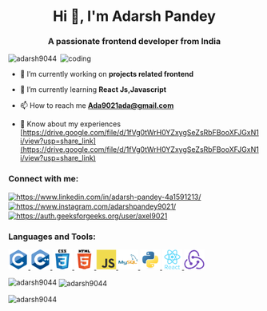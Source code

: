 <h1 align="center">Hi 👋, I'm Adarsh Pandey</h1>
<h3 align="center">A passionate frontend developer from India</h3>
<img align="right" alt="coding" width="400" src="https://www.google.com/url?sa=i&url=https%3A%2F%2Fwww.dreamstime.com%2Fcoder-icon-programming-languages-web-development-tre-trendy-flat-style-isolated-blue-background-image152104143&psig=AOvVaw30Nsrj44CI7H_yAZiyxVdC&ust=1682703303468000&source=images&cd=vfe&ved=0CBEQjRxqFwoTCMjCydvMyv4CFQAAAAAdAAAAABAE">

<p align="left"> <img src="https://komarev.com/ghpvc/?username=adarsh9044&label=Profile%20views&color=0e75b6&style=flat" alt="adarsh9044" /> </p>

- 🔭 I’m currently working on **projects related frontend**

- 🌱 I’m currently learning **React Js,Javascript**

- 📫 How to reach me **Ada9021ada@gmail.com**

- 📄 Know about my experiences [https://drive.google.com/file/d/1fVg0tWrH0YZxygSeZsRbFBooXFJGxN1i/view?usp=share_link](https://drive.google.com/file/d/1fVg0tWrH0YZxygSeZsRbFBooXFJGxN1i/view?usp=share_link)

<h3 align="left">Connect with me:</h3>
<p align="left">
<a href="https://linkedin.com/in/https://www.linkedin.com/in/adarsh-pandey-4a1591213/" target="blank"><img align="center" src="https://raw.githubusercontent.com/rahuldkjain/github-profile-readme-generator/master/src/images/icons/Social/linked-in-alt.svg" alt="https://www.linkedin.com/in/adarsh-pandey-4a1591213/" height="30" width="40" /></a>
<a href="https://instagram.com/https://www.instagram.com/adarshpandey9021/" target="blank"><img align="center" src="https://raw.githubusercontent.com/rahuldkjain/github-profile-readme-generator/master/src/images/icons/Social/instagram.svg" alt="https://www.instagram.com/adarshpandey9021/" height="30" width="40" /></a>
<a href="https://auth.geeksforgeeks.org/user/https://auth.geeksforgeeks.org/user/axel9021" target="blank"><img align="center" src="https://raw.githubusercontent.com/rahuldkjain/github-profile-readme-generator/master/src/images/icons/Social/geeks-for-geeks.svg" alt="https://auth.geeksforgeeks.org/user/axel9021" height="30" width="40" /></a>
</p>

<h3 align="left">Languages and Tools:</h3>
<p align="left"> <a href="https://www.cprogramming.com/" target="_blank" rel="noreferrer"> <img src="https://raw.githubusercontent.com/devicons/devicon/master/icons/c/c-original.svg" alt="c" width="40" height="40"/> </a> <a href="https://www.w3schools.com/cpp/" target="_blank" rel="noreferrer"> <img src="https://raw.githubusercontent.com/devicons/devicon/master/icons/cplusplus/cplusplus-original.svg" alt="cplusplus" width="40" height="40"/> </a> <a href="https://www.w3schools.com/css/" target="_blank" rel="noreferrer"> <img src="https://raw.githubusercontent.com/devicons/devicon/master/icons/css3/css3-original-wordmark.svg" alt="css3" width="40" height="40"/> </a> <a href="https://www.w3.org/html/" target="_blank" rel="noreferrer"> <img src="https://raw.githubusercontent.com/devicons/devicon/master/icons/html5/html5-original-wordmark.svg" alt="html5" width="40" height="40"/> </a> <a href="https://developer.mozilla.org/en-US/docs/Web/JavaScript" target="_blank" rel="noreferrer"> <img src="https://raw.githubusercontent.com/devicons/devicon/master/icons/javascript/javascript-original.svg" alt="javascript" width="40" height="40"/> </a> <a href="https://www.mysql.com/" target="_blank" rel="noreferrer"> <img src="https://raw.githubusercontent.com/devicons/devicon/master/icons/mysql/mysql-original-wordmark.svg" alt="mysql" width="40" height="40"/> </a> <a href="https://www.python.org" target="_blank" rel="noreferrer"> <img src="https://raw.githubusercontent.com/devicons/devicon/master/icons/python/python-original.svg" alt="python" width="40" height="40"/> </a> <a href="https://reactjs.org/" target="_blank" rel="noreferrer"> <img src="https://raw.githubusercontent.com/devicons/devicon/master/icons/react/react-original-wordmark.svg" alt="react" width="40" height="40"/> </a> <a href="https://redux.js.org" target="_blank" rel="noreferrer"> <img src="https://raw.githubusercontent.com/devicons/devicon/master/icons/redux/redux-original.svg" alt="redux" width="40" height="40"/> </a> </p>

<p><img align="left" src="https://github-readme-stats.vercel.app/api/top-langs?username=adarsh9044&show_icons=true&locale=en&layout=compact" alt="adarsh9044" /></p>

<p>&nbsp;<img align="center" src="https://github-readme-stats.vercel.app/api?username=adarsh9044&show_icons=true&locale=en" alt="adarsh9044" /></p>

<p><img align="center" src="https://github-readme-streak-stats.herokuapp.com/?user=adarsh9044&" alt="adarsh9044" /></p>
